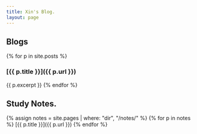 ```yaml
---
title: Xin's Blog.
layout: page
---
```


## Blogs

{% for p in site.posts %}
### [{{ p.title }}]({{ p.url }})

{{ p.excerpt }}
{% endfor %}

## Study Notes.

{% assign notes = site.pages | where: "dir", "/notes/" %}
{% for p in notes %}
[{{ p.title }}]({{ p.url }})
{% endfor %}
